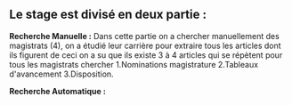 
Le stage est divisé en deux partie :
  ------------------------------------

**Recherche Manuelle :**
Dans cette partie on a chercher manuellement des magistrats (4), on a étudié leur carrière pour extraire tous les articles dont ils figurent de ceci on a su que ils existe 3 à 4 articles qui se répètent pour tous les magistrats chercher
1.Nominations magistrature
2.Tableaux d'avancement
3.Disposition.


**Recherche Automatique :**
